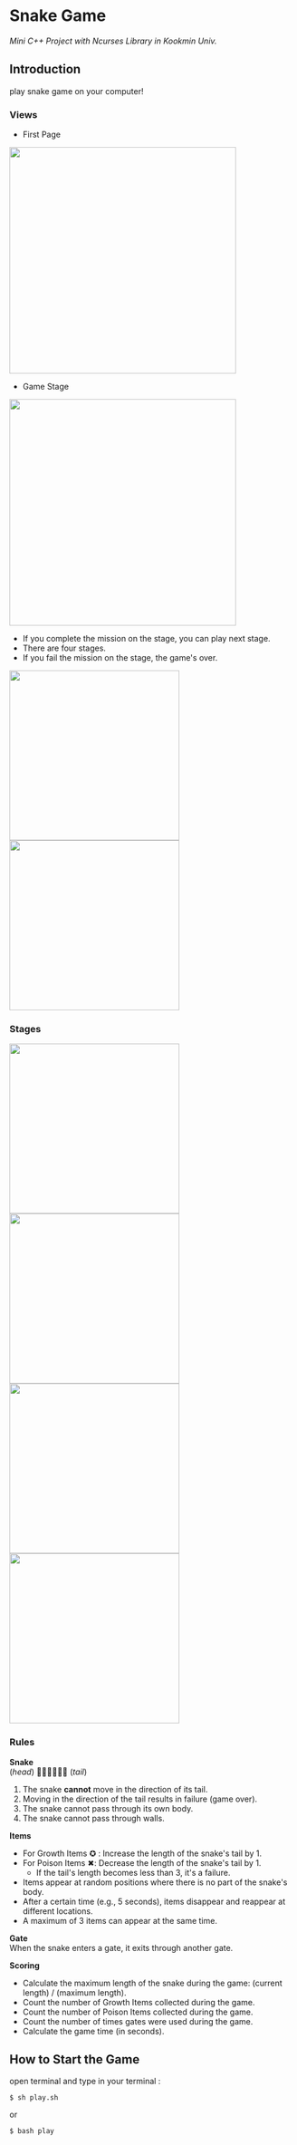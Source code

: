 # Snake Game
*Mini C++ Project with Ncurses Library in Kookmin Univ.*

## Introduction
play snake game on your computer!  

### Views
- First Page

<img src="https://github.com/ytjdud/snake-game/assets/102743371/f1db8e5c-a89a-47d0-b79d-c0c22c208d2b"  height="400"/>

- Game Stage

<img src="https://github.com/ytjdud/snake-game/assets/102743371/6ed01c79-7483-4206-a7a0-c4af6e3259f0"  height="400"/>

- If you complete the mission on the stage, you can play next stage.
- There are four stages.
- If you fail the mission on the stage, the game's over.  
<div>
    <img src="https://github.com/ytjdud/snake-game/assets/102743371/845314e9-e5ae-46b7-9b3c-aa435d85e18a"  height="300"/>
    <img src="https://github.com/ytjdud/snake-game/assets/102743371/03e8d282-52a0-4a8a-9ed0-12e8572be90f"  height="300"/>
</div>  



### Stages
<div>
    <img src="https://github.com/ytjdud/snake-game/assets/102743371/11d2fb91-9a98-4285-8195-2fc6c20c5b80"  height="300"/>
    <img src="https://github.com/ytjdud/snake-game/assets/102743371/5473d7d4-c6de-4391-a548-927bf6d77c44"  height="300"/>
    <img src="https://github.com/ytjdud/snake-game/assets/102743371/74a30fae-9a24-4d94-a44d-a9c83351827a"  height="300"/>
    <img src="https://github.com/ytjdud/snake-game/assets/102743371/3cfd2b78-9b9f-408e-a3db-7158457baf45"  height="300"/>
</div>


### Rules
**Snake**  
(*head*) 🔘💠💠💠💠💠 (*tail*)
1. The snake **cannot** move in the direction of its tail.
2. Moving in the direction of the tail results in failure (game over).
3. The snake cannot pass through its own body.
4. The snake cannot pass through walls.

**Items**
- For Growth Items ✪ : Increase the length of the snake's tail by 1.
- For Poison Items ✖: Decrease the length of the snake's tail by 1. 
  - If the tail's length becomes less than 3, it's a failure.
- Items appear at random positions where there is no part of the snake's body.
- After a certain time (e.g., 5 seconds), items disappear and reappear at different locations.
- A maximum of 3 items can appear at the same time.

**Gate**  
When the snake enters a gate, it exits through another gate.

**Scoring**
- Calculate the maximum length of the snake during the game: (current length) / (maximum length).
- Count the number of Growth Items collected during the game.
- Count the number of Poison Items collected during the game.
- Count the number of times gates were used during the game.
- Calculate the game time (in seconds).



## How to Start the Game
open terminal and type in your terminal :
```
$ sh play.sh 
```
or
```
$ bash play 
```